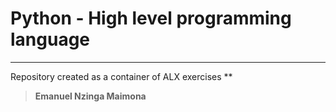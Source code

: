# Python - High level programming language
***
Repository created as a container of ALX exercises
**
> __Emanuel Nzinga Maimona__